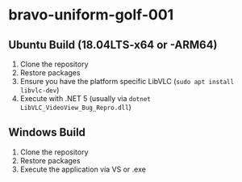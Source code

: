 # bravo-uniform-golf-001

## Ubuntu Build (18.04LTS-x64 or -ARM64)
1. Clone the repository
2. Restore packages
3. Ensure you have the platform specific LibVLC (`sudo apt install libvlc-dev`)
4. Execute with .NET 5 (usually via `dotnet LibVLC_VideoView_Bug_Repro.dll`)

## Windows Build
1. Clone the repository
2. Restore packages
3. Execute the application via VS or .exe
